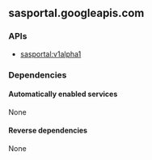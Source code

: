 ## sasportal.googleapis.com

### APIs

* [ sasportal:v1alpha1 ]( https://sasportal.googleapis.com/$discovery/rest?version=v1alpha1 )

### Dependencies

#### Automatically enabled services

None

#### Reverse dependencies

None

